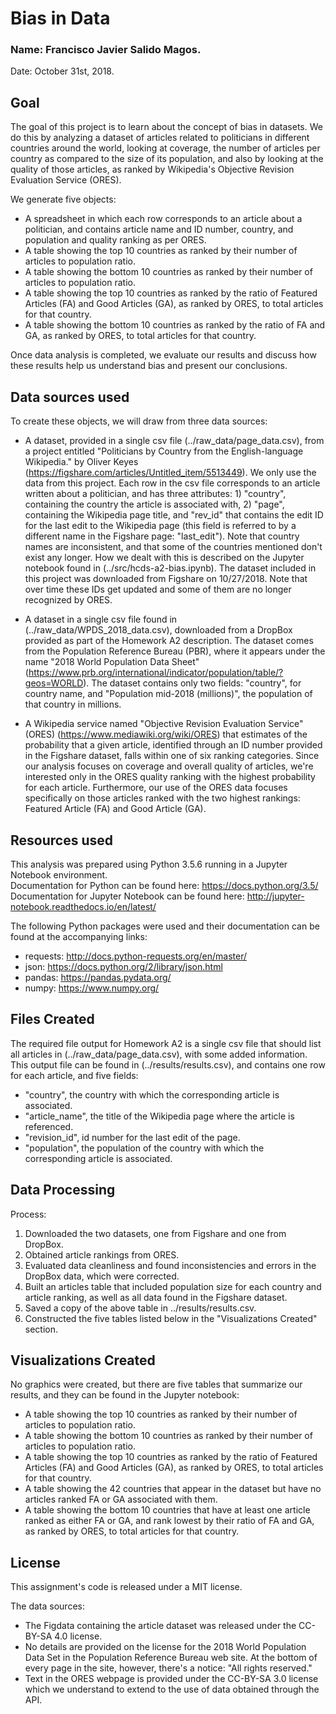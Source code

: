 # Bias in Data

### Name: Francisco Javier Salido Magos.

Date: October 31st, 2018.

## Goal

The goal of this project is to learn about the concept of bias in datasets. We do this by analyzing a dataset of articles related to politicians in different countries around the world, looking at coverage, the number of articles per country as compared to the size of its population, and also by looking at the quality of those articles, as ranked by Wikipedia's Objective Revision Evaluation Service (ORES).

We generate five objects:

- A spreadsheet in which each row corresponds to an article about a politician, and contains article name and ID number, country, and population and quality ranking as per ORES.
- A table showing the top 10 countries as ranked by their number of articles to population ratio.
- A table showing the bottom 10 countries as ranked by their number of articles to population ratio.
- A table showing the top 10 countries as ranked by the ratio of Featured Articles (FA) and Good Articles (GA), as ranked by ORES, to total articles for that country.
- A table showing the bottom 10 countries as ranked by the ratio of FA and GA, as ranked by ORES, to total articles for that country.

Once data analysis is completed, we evaluate our results and discuss how these results help us understand bias and present our conclusions.

## Data sources used

To create these objects, we will draw from three data sources:

- A dataset, provided in a single csv file (../raw_data/page_data.csv), from a project entitled "Politicians by Country from the English-language Wikipedia." by Oliver Keyes (https://figshare.com/articles/Untitled_item/5513449). We only use the data from this project. Each row in the csv file corresponds to an article written about a politician, and has three attributes: 1) "country", containing the country the article is associated with, 2) "page", containing the Wikipedia page title, and "rev_id" that contains the edit ID for the last edit to the Wikipedia page (this field is referred to by a different name in the Figshare page: "last_edit"). Note that country names are inconsistent, and that some of the countries mentioned don't exist any longer. How we dealt with this is described on the Jupyter notebook found in (../src/hcds-a2-bias.ipynb). The dataset included in this project was downloaded from Figshare on 10/27/2018. Note that over time these IDs get updated and some of them are no longer recognized by ORES.

- A dataset in a single csv file found in (../raw_data/WPDS_2018_data.csv), downloaded from a DropBox provided as part of the Homework A2 description. The dataset comes from the Population Reference Bureau (PBR), where it appears under the name "2018 World Population Data Sheet" (https://www.prb.org/international/indicator/population/table/?geos=WORLD). The dataset contains only two fields: "country", for country name, and "Population mid-2018 (millions)", the population of that country in millions.

- A Wikipedia service named "Objective Revision Evaluation Service" (ORES) (https://www.mediawiki.org/wiki/ORES) that estimates of the probability that a given article, identified through an ID number provided in the Figshare dataset, falls within one of six ranking categories. Since our analysis focuses on coverage and overall quality of articles, we're interested only in the ORES quality ranking with the highest probability for each article. Furthermore, our use of the ORES data focuses specifically on those articles ranked with the two highest rankings: Featured Article (FA) and Good Article (GA).

## Resources used

This analysis was prepared using Python 3.5.6 running in a Jupyter Notebook environment.  
Documentation for Python can be found here: https://docs.python.org/3.5/  
Documentation for Jupyter Notebook can be found here: http://jupyter-notebook.readthedocs.io/en/latest/  

The following Python packages were used and their documentation can be found at the accompanying links:

- requests: http://docs.python-requests.org/en/master/
- json: https://docs.python.org/2/library/json.html
- pandas: https://pandas.pydata.org/
- numpy: https://www.numpy.org/

## Files Created

The required file output for Homework A2 is a single csv file that should list all articles in (../raw_data/page_data.csv), with some added information. This output file can be found in (../results/results.csv), and contains one row for each article, and five fields:

- "country", the country with which the corresponding article is associated.
- "article_name", the title of the Wikipedia page where the article is referenced.
- "revision_id", id number for the last edit of the page.
- "population", the population of the country with which the corresponding article is associated.

## Data Processing

Process:

1. Downloaded the two datasets, one from Figshare and one from DropBox.
2. Obtained article rankings from ORES.
3. Evaluated data cleanliness and found inconsistencies and errors in the DropBox data, which were corrected.
4. Built an articles table that included population size for each country and article ranking, as well as all data found in the Figshare dataset.
5. Saved a copy of the above table in ../results/results.csv.
6. Constructed the five tables listed below in the "Visualizations Created" section.


## Visualizations Created

No graphics were created, but there are five tables that summarize our results, and they can be found in the Jupyter notebook:

- A table showing the top 10 countries as ranked by their number of articles to population ratio.
- A table showing the bottom 10 countries as ranked by their number of articles to population ratio.
- A table showing the top 10 countries as ranked by the ratio of Featured Articles (FA) and Good Articles (GA), as ranked by ORES, to total articles for that country.
- A table showing the 42 countries that appear in the dataset but have no articles ranked FA or GA associated with them.
- A table showing the bottom 10 countries that have at least one article ranked as either FA or GA, and rank lowest by their ratio of FA and GA, as ranked by ORES, to total articles for that country.

## License

This assignment's code is released under a MIT license.

The data sources:

- The Figdata containing the article dataset was released under the CC-BY-SA 4.0 license.
- No details are provided on the license for the 2018 World Population Data Set in the Population Reference Bureau web site. At the bottom of every page in the site, however, there's a notice: "All rights reserved."
- Text in the ORES webpage is provided under the CC-BY-SA 3.0 license which we understand to extend to the use of data obtained through the API.
